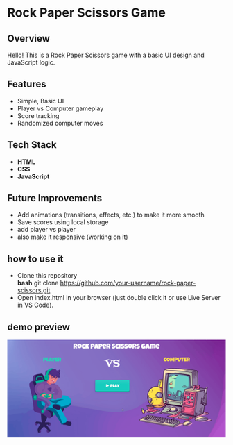 #  Rock Paper Scissors Game  

##  Overview  
Hello! This is a Rock Paper Scissors game with a basic UI design and JavaScript logic.  

##  Features  
- Simple, Basic UI  
- Player vs Computer gameplay  
- Score tracking  
- Randomized computer moves  

##  Tech Stack  
- **HTML**  
- **CSS**  
- **JavaScript**  

##  Future Improvements  
-  Add animations (transitions, effects, etc.) to make it more smooth 
-  Save scores using local storage
-  add player vs player
-  also make it responsive (working on it)

## how to use it
- Clone this repository  
   **bash**
   git clone https://github.com/your-username/rock-paper-scissors.git
-  Open index.html in your browser (just double click it or use Live Server in VS Code).

## demo preview
![Game Demo](./images/demo.gif.gif)  
